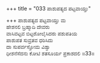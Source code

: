+++
title = "033 ಪಾಶುಪತ್ಯದ ಪಟ್ಟವಾಯ್ತು"

+++
ಪಾಶುಪತ್ಯದ ಪಟ್ಟವಾಯ್ತು ಮ  
ಹೇಶನಲಿ ಬ್ರಹ್ಮಾದಿ ದೇವರು   
ವಾಸಿವಟ್ಟವ ಬಿಟ್ಟರೋಲೈಸಿದರು ಪಶುಪತಿಯ  
ಪಾಶುಪತ ಸುವ್ರತವ ಧರಿಸಿದು  
ದಾ ಸುಪರ್ವಸ್ತೋಮ ವಿಶ್ವಾ  
ಧೀಶನೆಸೆದನು ಕೋಟಿ ಶತಸೂರ್ಯ ಪ್ರಕಾಶದಲಿ      ॥33॥